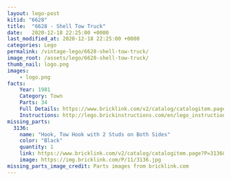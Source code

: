 ```yaml
---
layout: lego-post
kitid: "6628"
title:  "6628 - Shell Tow Truck"
date:   2020-12-18 22:25:00 +0000
last_modified_at: 2020-12-18 22:25:00 +0000
categories: Lego
permalink: /vintage-lego/6628-shell-tow-truck/
image_root: /assets/lego/6628-shell-tow-truck/
thumb_nail: logo.png
images:
    - logo.png
facts:
    Year: 1981
    Category: Town
    Parts: 34
    Full Details: https://www.bricklink.com/v2/catalog/catalogitem.page?S=6628-1
    Instructions: http://lego.brickinstructions.com/en/lego_instructions/set/6628/Shell_Tow_Truck
missing_parts:
  3136:
    name: "Hook, Tow Hook with 2 Studs on Both Sides"
    color: "Black"
    quantity: 1
    link: https://www.bricklink.com/v2/catalog/catalogitem.page?P=3136&idColor=11
    image: https://img.bricklink.com/P/11/3136.jpg
missing_parts_image_credit: Parts images from bricklink.com
---
```


